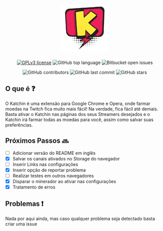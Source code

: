 # <div align="center"><img src="./res/icon.png" width="150px"/></div>

<div align="center">
  
[![GPLv3 license](https://img.shields.io/badge/License-MIT-blue.svg)](LICENSE.md)
![GitHub top language](https://img.shields.io/github/languages/top/pmba/twitch-katchin)
![Bitbucket open issues](https://img.shields.io/bitbucket/issues/pmba/twitch-katchin)

![GitHub contributors](https://img.shields.io/github/contributors/pmba/twitch-katchin)
![GitHub last commit](https://img.shields.io/github/last-commit/pmba/twitch-katchin)
![GitHub stars](https://img.shields.io/github/stars/pmba/twitch-katchin)

</div>

## O que é :question:

O Katchin é uma extensão para Google Chrome e Opera, onde farmar moedas na 
Twitch fica muito mais fácil! Na verdade, fica fácil até demais. Basta ativar o
Katchin nas páginas dos seus Streamers desejados e o Katchin irá farmar todas as 
moedas para você, assim como salvar suas preferências.

## Próximos Passos :soon:

- [ ] Adicionar versão do README em inglês
- [x] Salvar os canais ativados no Storage do navegador
- [ ] Inserir Links nas configurações
- [x] Inserir opção de reportar problema
- [ ] Realizar testes em outros navegadores
- [x] Disparar o minerador ao ativar nas configurações
- [x] Tratamento de erros

## Problemas :exclamation:

Nada por aqui ainda, mas caso qualquer problema seja detectado basta criar uma issue

##
